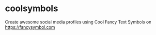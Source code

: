 # coolsymbols
Create awesome social media profiles using Cool Fancy Text Symbols on https://fancysymbol.com
